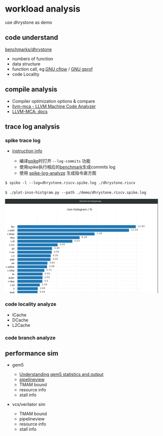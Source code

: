 # workload analysis  

use dhrystone as demo

## code understand

[benchmarks/dhrystone](https://github.com/riscv-software-src/riscv-tests/blob/master/benchmarks/dhrystone/dhrystone.h#L225)

- numbers of function 
- data structure
- function call, eg.[GNU cflow](http://www.gnu.org/software/cflow/) / [GNU gprof](https://sourceware.org/binutils/docs/gprof/)
- code Locality

## compile analysis

- Compiler optimization options & compare
- [llvm-mca - LLVM Machine Code Analyzer](https://llvm.org/docs/CommandGuide/llvm-mca.html)
- [LLVM-MCA: docs](http://home.ustc.edu.cn/~shaojiemike/posts/llvm-mca)


## trace log analysis

### spike trace log

- [instruction info](https://github.com/KingFrige/spike-log-analyze/tree/main)

  * 编译[spike](https://github.com/riscv-software-src/riscv-isa-sim)时打开 `--log-commits` 功能
  * 使用spike执行相应的[benchmark](https://github.com/KingFrige/riscv-perf-demo/tree/main/benchmarks)生成commits log
  * 使用 [spike-log-analyze](https://github.com/KingFrige/spike-log-analyze/tree/main) 生成指令直方图

```
$ spike -l --log=dhrystone.riscv.spike.log ./dhrystone.riscv

$ ./plot-insn-histgram.py --path ./demo/dhrystone.riscv.spike.log
```

![](picture/insn-histgram.png)

### code locality analyze

- ICache
- DCache
- L2Cache

### code branch analyze


## performance sim

- gem5  

  * [Understanding gem5 statistics and output](http://learning.gem5.org/book/part1/gem5_stats.html)
  * [pipelineview](http://www.m5sim.org/Visualization)
  * TMAM bound
  * resource info
  * stall info

- vcs/verilator sim

  * TMAM bound
  * pipelineview
  * resource info
  * stall info  

